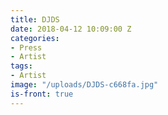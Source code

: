 ```yaml
---
title: DJDS
date: 2018-04-12 10:09:00 Z
categories:
- Press
- Artist
tags:
- Artist
image: "/uploads/DJDS-c668fa.jpg"
is-front: true
---
```


